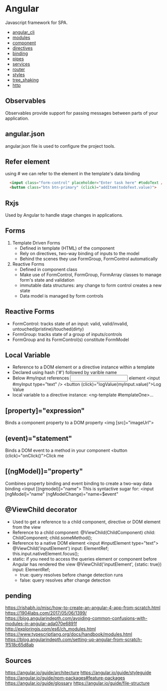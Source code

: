 # Angular
Javascript framework  for SPA.


- [angular_cli](angular_cli.md)
- [modules](modules.md)
- [component](component.md)
- [directives](directives.md)
- [binding](binding.md)
- [pipes](pipes.md)
- [services](services.md)
- [router](router.md)
- [styles](styles)
- [tree_shaking](tree_shaking)
- [http](http)

## Observables
Observables provide support for passing messages between parts of your application.



## angular.json
angular.json file is used to configure the project tools.


## Refer element
using #<name> we can refer to the element in the template's data binding
```html
  <input class="form-control" placeholder="Enter task here" #todoText />
  <button class="btn btn-primary" (click)="addItem(todoText.value)">
```

## Rxjs
Used by Angular to handle stage changes in applications.


## Forms
1) Template Driven Forms
    - Defined in template (HTML) of the component
    - Rely on directives, two-way binding of inputs to the model
    - Behind the scenes they use FormGroup, FormControl automatically
2) Reactive Forms
    - Defined in component class
    - Make use of FormControl, FormGroup, FormArray classes to manage form's state and validation
    - immutable data structures: any change to form control creates a new state
    - Data model is managed by form controls

## Reactive Forms
- FormControl: tracks state of an input: valid, valid/invalid, untouched(pristine)/touched(dirty)
- FormGroup: tracks state of a group of inputs/controls
- FormGroup and its FormControl(s) constitute FormModel


## Local Variable
- Reference to a DOM element or a directive instance within a template
- Declared using hash ('#') followed by varible name
- Below #myInput references <input> element
  <input #myInput type="text" />
  <button (click)="logValue(myInput.value)">Log Value</button>
- local variable to a directive instance: <ng-template #templateOne>...</ng-template>

## [property]="expression"
Binds a component property to a DOM property
<img [src]="imageUrl">

## (event)="statement"
Binds a DOM event to a method in your component
<button (click)="onClick()">Click me</button>

## [(ngModel)]="property"
Combines property binding and event binding to create a two-way data binding
<input [(ngmodel)]="name">
This is syntactive sugar for: <input [ngModel]="name" (ngModelChange)="name=$event"

## @ViewChild decorator
- Used to get a reference to a child component, directive or DOM element from the view
- Reference to a child component:
  @ViewChild(ChildComponent) child: ChildComponent;
  child.someMethod();
- Reference to a native DOM element
  <input #inputElement type="text">
  @ViewChild('inputElement') input: ElementRef;
  this.input.nativeElement.focus();
- static: if you need to access the queries element or component before Angular has rendered the view
  @ViewChild('inputElement', {static: true}) input: ElementRef;
  - true: query resolves before change detection runs
  - false: query resolves after change detection



## pending
https://rishabh.io/misc/how-to-create-an-angular-4-app-from-scratch.html
https://1904labs.com/2017/05/06/1399/
https://blog.angularindepth.com/avoiding-common-confusions-with-modules-in-angular-ada070e6891f
http://exploringjs.com/es6/ch_modules.html
https://www.typescriptlang.org/docs/handbook/modules.html
https://blog.angularindepth.com/setting-up-angular-from-scratch-1f518c65d8ab


## Sources
https://angular.io/guide/architecture
https://angular.io/guide/styleguide
https://angular.io/guide/npm-packages#feature-packages
https://angular.io/guide/glossary
https://angular.io/guide/file-structure

